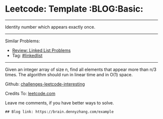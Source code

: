 # Leetcode: Template     :BLOG:Basic:


---

Identity number which appears exactly once.  

---

Similar Problems:  
-   [Review: Linked List Problems](https://brain.dennyzhang.com/review-linkedlist)
-   Tag: [#linkedlist](https://brain.dennyzhang.com/tag/linkedlist)

---

Given an integer array of size n, find all elements that appear more than n/3 times. The algorithm should run in linear time and in O(1) space.  

Github: [challenges-leetcode-interesting](https://github.com/DennyZhang/challenges-leetcode-interesting/tree/master/example)  

Credits To: [leetcode.com](https://leetcode.com/problems/example/description/)  

Leave me comments, if you have better ways to solve.  

    ## Blog link: https://brain.dennyzhang.com/example